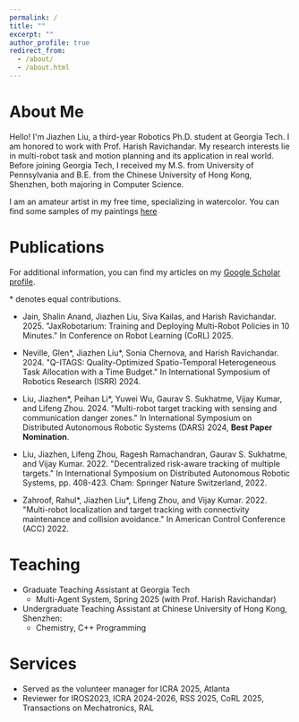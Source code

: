```yaml
---
permalink: /
title: ""
excerpt: ""
author_profile: true
redirect_from: 
  - /about/
  - /about.html
---
```

# About Me #
Hello! I'm Jiazhen Liu, a third-year Robotics Ph.D. student at Georgia Tech. I am honored to work with Prof. Harish Ravichandar. My research interests lie in multi-robot task and motion planning and its application in real world. Before joining Georgia Tech, I received my M.S. from University of Pennsylvania and B.E. from the Chinese University of Hong Kong, Shenzhen, both majoring in Computer Science. 

I am an amateur artist in my free time, specializing in watercolor. You can find some samples of my paintings <a href="https://vickyliuliu.github.io/files/art_samples.pdf">here</a>

# Publications #

For additional information, you can find my articles on my <a href="{{site.author.googlescholar}}">Google Scholar profile</a>. 

\* denotes equal contributions. 

* Jain, Shalin Anand, Jiazhen Liu, Siva Kailas, and Harish Ravichandar. 2025. "JaxRobotarium: Training and Deploying Multi-Robot Policies in 10 Minutes." In Conference on Robot Learning (CoRL) 2025.

* Neville, Glen\*, Jiazhen Liu\*, Sonia Chernova, and Harish Ravichandar. 2024. "Q-ITAGS: Quality-Optimized Spatio-Temporal Heterogeneous Task Allocation with a Time Budget." In International Symposium of Robotics Research (ISRR) 2024. 

* Liu, Jiazhen\*, Peihan Li\*, Yuwei Wu, Gaurav S. Sukhatme, Vijay Kumar, and Lifeng Zhou. 2024. "Multi-robot target tracking with sensing and communication danger zones." In International Symposium on Distributed Autonomous Robotic Systems (DARS) 2024, **Best Paper Nomination**. 

* Liu, Jiazhen, Lifeng Zhou, Ragesh Ramachandran, Gaurav S. Sukhatme, and Vijay Kumar. 2022. "Decentralized risk-aware tracking of multiple targets." In International Symposium on Distributed Autonomous Robotic Systems, pp. 408-423. Cham: Springer Nature Switzerland, 2022.

* Zahroof, Rahul\*, Jiazhen Liu\*, Lifeng Zhou, and Vijay Kumar. 2022. "Multi-robot localization and target tracking with connectivity maintenance and collision avoidance." In American Control Conference (ACC) 2022.

# Teaching #
* Graduate Teaching Assistant at Georgia Tech
  * Multi-Agent System, Spring 2025 (with Prof. Harish Ravichandar)
* Undergraduate Teaching Assistant at Chinese University of Hong Kong, Shenzhen:
  * Chemistry, C++ Programming

# Services #
* Served as the volunteer manager for ICRA 2025, Atlanta
* Reviewer for IROS2023, ICRA 2024-2026, RSS 2025, CoRL 2025, Transactions on Mechatronics, RAL